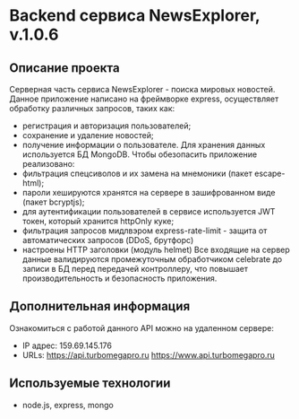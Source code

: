 # Backend сервиса NewsExplorer, v.1.0.6

## Описание проекта
Серверная часть сервиса NewsExplorer - поиска мировых новостей.
Данное приложение написано на фреймворке express, осуществляет обработку различных запросов, таких как:
- регистрация и авторизация пользователей;
- сохранение и удаление новостей;
- получение информации о пользователе.
Для хранения данных используется БД MongoDB.
Чтобы обезопасить приложение реализовано:
- фильтрация спецсиволов и их замена на мнемоники (пакет escape-html);
- пароли хешируются хранятся на сервере в зашифрованном виде (пакет bcryptjs);
- для аутентификации пользователей в сервисе используется JWT токен, который хранится httpOnly куке;
- фильтрация запросов мидлвэром express-rate-limit - защита от автоматических запросов (DDoS, брутфорс)
- настроены HTTP заголовки (модуль helmet)
Все входящие на сервер данные валидируются промежуточным обработчиком celebrate до записи в БД перед передачей контроллеру, что повышает производительность и безопасность приложения.


## Дополнительная информация
Ознакомиться с работой данного API можно на удаленном сервере:
- IP адрес: 159.69.145.176
- URLs: https://api.turbomegapro.ru https://www.api.turbomegapro.ru

## Используемые технологии
- node.js, express, mongo
